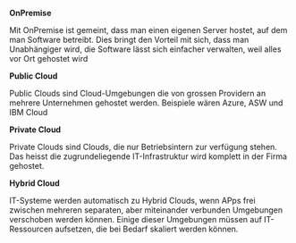 **OnPremise**

Mit OnPremise ist gemeint, dass man einen eigenen Server hostet, auf dem man Software betreibt. 
Dies bringt den Vorteil mit sich, dass man Unabhängiger wird, die Software lässt sich einfacher verwalten,
weil alles vor Ort gehostet wird


**Public Cloud**

Public Clouds sind Cloud-Umgebungen die von grossen Providern an mehrere Unternehmen gehostet werden. 
Beispiele wären Azure, ASW und IBM Cloud


**Private Cloud**

Private Clouds sind Clouds, die nur Betriebsintern zur verfügung stehen. 
Das heisst die zugrundeliegende IT-Infrastruktur wird komplett in der Firma gehostet.


**Hybrid Cloud**

IT-Systeme werden automatisch zu Hybrid Clouds, wenn APps frei zwischen mehreren separaten, 
aber miteinander verbunden Umgebungen verschoben werden können. 
Einige dieser Umgebungen müssen auf IT-Ressourcen aufsetzen, die bei Bedarf skaliert werden können.
